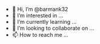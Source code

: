 - 👋 Hi, I’m @barmank32
- 👀 I’m interested in ...
- 🌱 I’m currently learning ...
- 💞️ I’m looking to collaborate on ...
- 📫 How to reach me ...

<!---
barmank32/barmank32 is a ✨ special ✨ repository because its `README.md` (this file) appears on your GitHub profile.
You can click the Preview link to take a look at your changes.
--->

